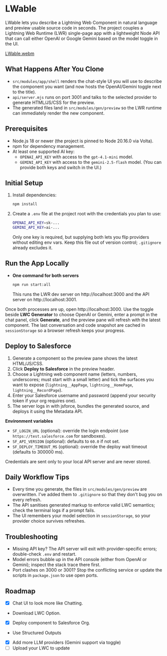 # LWable

LWable lets you describe a Lightning Web Component in natural language and preview usable source code in seconds. The project couples a Lightning Web Runtime (LWR) single-page app with a lightweight Node API that can call either OpenAI or Google Gemini based on the model toggle in the UI.


[LWable.webm](https://github.com/user-attachments/assets/7b59522d-a3e2-4e45-a3bd-223e5dcfbf8a)


## What Happens After You Clone
- `src/modules/app/shell` renders the chat-style UI you will use to describe the component you want (and now hosts the OpenAI/Gemini toggle next to the title).
- `api/server.mjs` runs on port 3001 and talks to the selected provider to generate HTML/JS/CSS for the preview.
- The generated files land in `src/modules/gen/preview` so the LWR runtime can immediately render the new component.

## Prerequisites
- Node.js 18 or newer (the project is pinned to Node 20.16.0 via Volta).
- npm for dependency management.
- At least one supported AI key:
  - `OPENAI_API_KEY` with access to the `gpt-4.1-mini` model.
  - `GEMINI_API_KEY` with access to the `gemini-2.5-flash` model.
  (You can provide both keys and switch in the UI.)

## Initial Setup
1. Install dependencies:
   ```bash
   npm install
   ```
2. Create a `.env` file at the project root with the credentials you plan to use:
   ```bash
   OPENAI_API_KEY=sk-...
   GEMINI_API_KEY=ai-...
   ```
   Only one key is required, but supplying both lets you flip providers without editing env vars. Keep this file out of version control; `.gitignore` already excludes it.

## Run the App Locally
- **One command for both servers**
  ```bash
  npm run start:all
  ```
  This runs the LWR dev server on http://localhost:3000 and the API server on http://localhost:3001.

Once both processes are up, open http://localhost:3000. Use the toggle beside **LWC Generator** to choose OpenAI or Gemini, enter a prompt in the chat panel, click **Generate**, and the preview pane will refresh with the latest component. The last conversation and code snapshot are cached in `sessionStorage` so a browser refresh keeps your progress.

## Deploy to Salesforce
1. Generate a component so the preview pane shows the latest HTML/JS/CSS.
2. Click **Deploy to Salesforce** in the preview header.
3. Choose a Lightning web component name (letters, numbers, underscores; must start with a small letter) and tick the surfaces you want to expose (`lightning__AppPage`, `lightning__HomePage`, `lightning__RecordPage`).
4. Enter your Salesforce username and password (append your security token if your org requires one).
5. The server logs in with jsforce, bundles the generated source, and deploys it using the Metadata API.

**Environment variables**
- `SF_LOGIN_URL` (optional): override the login endpoint (use `https://test.salesforce.com` for sandboxes).
- `SF_API_VERSION` (optional): defaults to `60.0` if not set.
- `SF_DEPLOY_TIMEOUT_MS` (optional): override the deploy wait timeout (defaults to 300000 ms).

Credentials are sent only to your local API server and are never stored.

## Daily Workflow Tips
- Every time you generate, the files in `src/modules/gen/preview` are overwritten. I've added them to `.gitignore` so that they don't bug you on every refresh.
- The API sanitises generated markup to enforce valid LWC semantics; check the terminal logs if a prompt fails.
- The UI remembers your model selection in `sessionStorage`, so your provider choice survives refreshes.

## Troubleshooting
- Missing API key? The API server will exit with provider-specific errors; double-check `.env` and restart.
- Model errors bubble up in the API console (either from OpenAI or Gemini); inspect the stack trace there first.
- Port clashes on 3000 or 3001? Stop the conflicting service or update the scripts in `package.json` to use open ports.

## Roadmap
- [x] Chat UI to look more like Chatting.
- Download LWC Option.
- [x] Deploy component to Salesforce Org.
- Use Structured Outputs
- [x] Add more LLM providers (Gemini support via toggle)
- [ ] Upload your LWC to update
